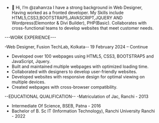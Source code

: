 - 👋 Hi, I’m @zahanrza
I have a strong background in Web Designer, Having worked as a fronted developer.
My Skills include HTML5,CSS3,BOOTSTRAP5,JAVASCRIPT,JQUERY AND Wordpress(Elemontor & Divi Builder), PHP(Basic).
Collaborates with cross-functional teams to develop 
websites that meet customer needs.

---WORK EXPERIENCE---

-Web Designer, Fusion TechLab, Kolkata--
19 February 2024 – Continue

* Developed over 100 webpages using HTML5, CSS3, BOOTSTRAP5 and JavaScript, Jquery.
* Built and maintained multiple webpages with optimized loading time.
* Collaborated with designers to develop user-friendly websites.
* Developed websites with responsive design for optimal viewing on multiple devices.
* Created webpages with cross-browser compatibility.

--EDUCATIONAL QUALIFICATION--
-Matriculation of Jac, Ranchi - 2013 
- Intermediate Of Science, BSEB, Patna - 2016 
- Bachelor of B. Sc IT (Information Technology), Ranchi University Ranchi - 2022 
